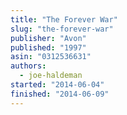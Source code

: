 ```yaml
---
title: "The Forever War"
slug: "the-forever-war"
publisher: "Avon"
published: "1997"
asin: "0312536631"
authors:
  - joe-haldeman
started: "2014-06-04"
finished: "2014-06-09"
---
```

